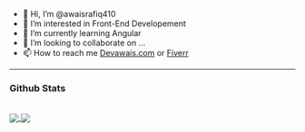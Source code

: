 - 👋 Hi, I’m @awaisrafiq410
- 👀 I’m interested in Front-End Developement
- 🌱 I’m currently learning Angular
- 💞️ I’m looking to collaborate on ...
- 📫 How to reach me [Devawais.com](https://devawais.com/) or [Fiverr](https://www.fiverr.com/awaisrafiq)

---

### Github Stats
<br>
<a href="https://github.com/awaisrafiq410">
  <img align="center" src="https://github-readme-stats.vercel.app/api?username=awaisrafiq410&show_icons=true&theme=radical" />
</a>
<a href="https://github.com/awaisrafiq410">
  <img align="center" src="https://github-readme-stats.vercel.app/api/top-langs/?username=AWAISRAFIQ410&show_icons=true" />
</a>
